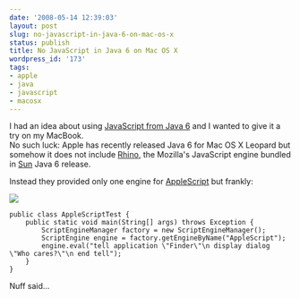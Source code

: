 ```yaml
---
date: '2008-05-14 12:39:03'
layout: post
slug: no-javascript-in-java-6-on-mac-os-x
status: publish
title: No JavaScript in Java 6 on Mac OS X
wordpress_id: '173'
tags:
- apple
- java
- javascript
- macosx
---
```


I had an idea about using [JavaScript from Java 6][javascript-in-java6] and I wanted to give it a try on my MacBook.    
No such luck: Apple has recently released Java 6 for Mac OS X Leopard but somehow it does not include [Rhino][rhino], the Mozilla's JavaScript engine bundled in [Sun][sun] Java 6 release.

Instead they provided only one engine for [AppleScript][applescript] but frankly:

![](http://jmesnil.net/weblog/wp-content/uploads/2008/07/whocares1-300x122.png)

    public class AppleScriptTest {
        public static void main(String[] args) throws Exception {
            ScriptEngineManager factory = new ScriptEngineManager();
            ScriptEngine engine = factory.getEngineByName("AppleScript");
            engine.eval("tell application \"Finder\"\n display dialog \"Who cares?\"\n end tell");
        }
    }


Nuff said...

[rhino]: http://www.mozilla.org/rhino/
[javascript-in-java6]: http://java.sun.com/javase/6/docs/technotes/guides/scripting/programmer_guide/index.html
[applescript]: http://www.apple.com/applescript/
[sun]: http://java.sun.com

